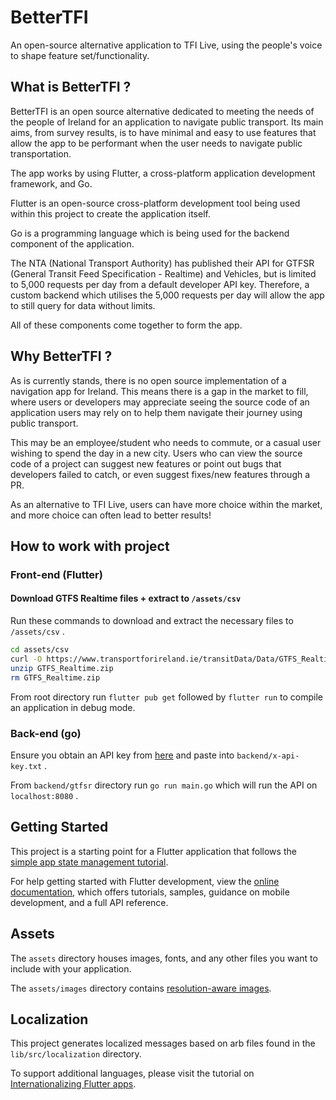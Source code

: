 # BetterTFI

An open-source alternative application to TFI Live, using the people's voice to shape feature set/functionality.

## What is BetterTFI ?

BetterTFI is an open source alternative dedicated to meeting the needs of the people of Ireland for an application to navigate public transport. Its main aims, from survey results, is to have minimal and easy to use features that allow the app to be performant when the user needs to navigate public transportation. 

The app works by using Flutter, a cross-platform application development framework, and Go.

Flutter is an open-source cross-platform development tool being used within this project to create the application itself. 

Go is a programming language which is being used for the backend component of the application. 

The NTA (National Transport Authority) has published their API for GTFSR (General Transit Feed Specification - Realtime) and Vehicles, but is limited to 5,000 requests per day from a default developer API key. Therefore, a custom backend which utilises the 5,000 requests per day will allow the app to still query for data without limits.

All of these components come together to form the app.

## Why BetterTFI ?

As is currently stands, there is no open source implementation of a navigation app for Ireland. This means there is a gap in the market to fill, where users or developers may appreciate seeing the source code of an application users may rely on to help them navigate their journey using public transport. 

This may be an employee/student who needs to commute, or a casual user wishing to spend the day in a new city. Users who can view the source code of a project can suggest new features or point out bugs that developers failed to catch, or even suggest fixes/new features through a PR.

As an alternative to TFI Live, users can have more choice within the market, and more choice can often lead to better results! 

## How to work with project

### Front-end (Flutter)

#### Download GTFS Realtime files + extract to `/assets/csv`

Run these commands to download and extract the necessary files to `/assets/csv` . 

```bash
cd assets/csv
curl -O https://www.transportforireland.ie/transitData/Data/GTFS_Realtime.zip
unzip GTFS_Realtime.zip
rm GTFS_Realtime.zip
```
 
From root directory run `flutter pub get` followed by `flutter run` to compile an application in debug mode.

### Back-end (go)

Ensure you obtain an API key from [here](https://developer.nationaltransport.ie/api-details#api=gtfsr&operation=gtfsr-v2) and paste into `backend/x-api-key.txt` . 

From `backend/gtfsr` directory run `go run main.go` which will run the API on `localhost:8080` . 

## Getting Started

This project is a starting point for a Flutter application that follows the
[simple app state management
tutorial](https://flutter.dev/to/state-management-sample).

For help getting started with Flutter development, view the
[online documentation](https://docs.flutter.dev), which offers tutorials,
samples, guidance on mobile development, and a full API reference.

## Assets

The `assets` directory houses images, fonts, and any other files you want to
include with your application.

The `assets/images` directory contains [resolution-aware
images](https://flutter.dev/to/resolution-aware-images).

## Localization

This project generates localized messages based on arb files found in
the `lib/src/localization` directory.

To support additional languages, please visit the tutorial on
[Internationalizing Flutter apps](https://flutter.dev/to/internationalization).
